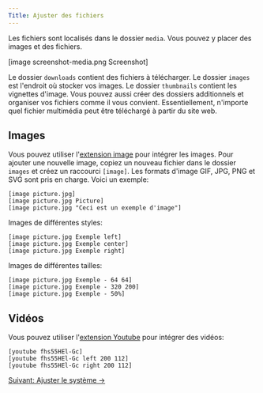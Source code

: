 ```yaml
---
Title: Ajuster des fichiers
---
```

Les fichiers sont localisés dans le dossier `media`. Vous pouvez y placer des images et des fichiers.

[image screenshot-media.png Screenshot]

Le dossier `downloads` contient des fichiers à télécharger. Le dossier `images` est l'endroit où stocker vos images. Le dossier `thumbnails` contient les vignettes d'image. Vous pouvez aussi créer des dossiers additionnels et organiser vos fichiers comme il vous convient. Essentiellement, n'importe quel fichier multimédia peut être téléchargé à partir du site web.

## Images

Vous pouvez utiliser l'[extension image](https://github.com/datenstrom/yellow-extensions/tree/master/features/image) pour intégrer les images. Pour ajouter une nouvelle image, copiez un nouveau fichier dans le dossier `images` et créez un raccourci `[image]`. Les formats d'image GIF, JPG, PNG et SVG sont pris en charge. Voici un exemple:

    [image picture.jpg]
    [image picture.jpg Picture]
    [image picture.jpg "Ceci est un exemple d'image"]

Images de différentes styles:

    [image picture.jpg Exemple left]
    [image picture.jpg Exemple center]
    [image picture.jpg Exemple right]

Images de différentes tailles:

    [image picture.jpg Exemple - 64 64]
    [image picture.jpg Exemple - 320 200]
    [image picture.jpg Exemple - 50%]

## Vidéos

Vous pouvez utiliser l'[extension Youtube](https://github.com/datenstrom/yellow-extensions/tree/master/features/youtube) pour intégrer des vidéos: 

    [youtube fhs55HEl-Gc]
    [youtube fhs55HEl-Gc left 200 112]
    [youtube fhs55HEl-Gc right 200 112]

[Suivant: Ajuster le système →](adjusting-system)